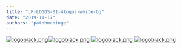 ```yaml
---
title: "LP-LOGOS-01-4logos-white-bg"
date: "2019-11-17"
authors: "patohmahinge"
---
```


 [![logoblack.png](images/logoblack.png "logoblack.png")](/)[![logoblack.png](images/logoblack.png "logoblack.png") ](/)[![logoblack.png](images/logoblack.png "logoblack.png") ](/)[![logoblack.png](images/logoblack.png "logoblack.png")](/)
